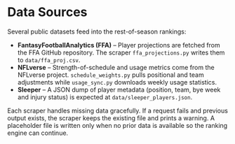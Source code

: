 # Data Sources

Several public datasets feed into the rest-of-season rankings:

- **FantasyFootballAnalytics (FFA)** – Player projections are fetched from the
  FFA GitHub repository. The scraper `ffa_projections.py` writes them to
  `data/ffa_proj.csv`.
- **NFLverse** – Strength-of-schedule and usage metrics come from the NFLverse
  project. `schedule_weights.py` pulls positional and team adjustments while
  `usage_sync.py` downloads weekly usage statistics.
- **Sleeper** – A JSON dump of player metadata (position, team, bye week and
  injury status) is expected at `data/sleeper_players.json`.

Each scraper handles missing data gracefully. If a request fails and previous
output exists, the scraper keeps the existing file and prints a warning.
A placeholder file is written only when no prior data is available so the
ranking engine can continue.
